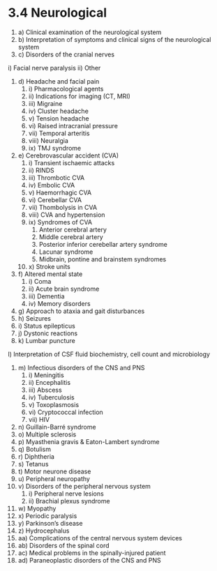 # 3.4 Neurological



1. a\)  Clinical examination of the neurological system
2. b\)  Interpretation of symptoms and clinical signs of the neurological system
3. c\)  Disorders of the cranial nerves

i\) Facial nerve paralysis ii\) Other

1. d\)  Headache and facial pain
   1. i\)  Pharmacological agents
   2. ii\)  Indications for imaging \(CT, MRI\)
   3. iii\)  Migraine
   4. iv\)  Cluster headache
   5. v\)  Tension headache
   6. vi\)  Raised intracranial pressure
   7. vii\)  Temporal arteritis
   8. viii\)  Neuralgia
   9. ix\)  TMJ syndrome
2. e\)  Cerebrovascular accident \(CVA\)
   1. i\)  Transient ischaemic attacks
   2. ii\)  RINDS
   3. iii\)  Thrombotic CVA
   4. iv\)  Embolic CVA
   5. v\)  Haemorrhagic CVA
   6. vi\)  Cerebellar CVA
   7. vii\)  Thombolysis in CVA
   8. viii\)  CVA and hypertension
   9. ix\)  Syndromes of CVA
      1. Anterior cerebral artery
      2. Middle cerebral artery
      3. Posterior inferior cerebellar artery syndrome
      4. Lacunar syndrome
      5. Midbrain, pontine and brainstem syndromes
   10. x\)  Stroke units
3. f\)  Altered mental state
   1. i\)  Coma
   2. ii\)  Acute brain syndrome
   3. iii\)  Dementia
   4. iv\)  Memory disorders
4. g\)  Approach to ataxia and gait disturbances
5. h\)  Seizures
6. i\)  Status epilepticus
7. j\)  Dystonic reactions
8. k\)  Lumbar puncture



l\) Interpretation of CSF fluid biochemistry, cell count and microbiology

1. m\)  Infectious disorders of the CNS and PNS
   1. i\)  Meningitis
   2. ii\)  Encephalitis
   3. iii\)  Abscess
   4. iv\)  Tuberculosis
   5. v\)  Toxoplasmosis
   6. vi\)  Cryptococcal infection
   7. vii\)  HIV
2. n\)  Guillain-Barré syndrome
3. o\)  Multiple sclerosis
4. p\)  Myasthenia gravis & Eaton-Lambert syndrome
5. q\)  Botulism
6. r\)  Diphtheria
7. s\)  Tetanus
8. t\)  Motor neurone disease
9. u\)  Peripheral neuropathy
10. v\)  Disorders of the peripheral nervous system
    1. i\)  Peripheral nerve lesions
    2. ii\)  Brachial plexus syndrome
11. w\)  Myopathy
12. x\)  Periodic paralysis
13. y\)  Parkinson’s disease
14. z\)  Hydrocephalus
15. aa\)  Complications of the central nervous system devices
16. ab\)  Disorders of the spinal cord
17. ac\)  Medical problems in the spinally-injured patient
18. ad\)  Paraneoplastic disorders of the CNS and PNS

